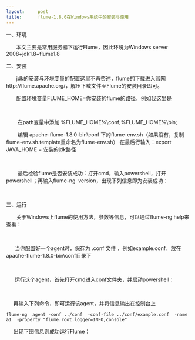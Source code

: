 ```yaml
---
layout:     post
title:      flume-1.8.0在Windows系统中的安装与使用
---
```

<div id="article_content" class="article_content clearfix csdn-tracking-statistics" data-pid="blog" data-mod="popu_307" data-dsm="post">
								            <link rel="stylesheet" href="https://csdnimg.cn/release/phoenix/template/css/ck_htmledit_views-f76675cdea.css">
						<div class="htmledit_views" id="content_views">
                <p>一、环境</p><p>       本文主要是常用服务器下运行Flume，因此环境为Windows server 2008+jdk1.8+flume1.8 </p><p>二、安装</p><p>       jdk的安装与环境变量的配置这里不再赘述，flume的下载进入官网http://flume.apache.org/，解压下载文件至Flume的安装目录即可。</p><p>       配置环境变量FLUME_HOME=你安装的flume的路径，例如我这里是</p><p>                        <img src="//img-blog.csdn.net/20180316105015408?watermark/2/text/Ly9ibG9nLmNzZG4ubmV0L2hjazM2OTI1OA==/font/5a6L5L2T/fontsize/400/fill/I0JBQkFCMA==/dissolve/70" alt=""></p><p>        在path变量中添加 %FLUME_HOME%\conf;%FLUME_HOME%\bin;</p><p>        编辑 apache-flume-1.8.0-bin\conf 下的flume-env.sh（如果没有，复制flume-env.sh.template重命名为flume-env.sh） 在最后行输入：export JAVA_HOME = 安装的jdk路径</p><p>        <img src="//img-blog.csdn.net/20180316105925493?watermark/2/text/Ly9ibG9nLmNzZG4ubmV0L2hjazM2OTI1OA==/font/5a6L5L2T/fontsize/400/fill/I0JBQkFCMA==/dissolve/70" alt=""></p><p>        最后检验flume是否安装成功：打开cmd，输入powershell，打开powershell；再输入flume-ng  version，出现下列信息即为安装成功：</p><p>        <img src="//img-blog.csdn.net/20180316110445232?watermark/2/text/Ly9ibG9nLmNzZG4ubmV0L2hjazM2OTI1OA==/font/5a6L5L2T/fontsize/400/fill/I0JBQkFCMA==/dissolve/70" alt=""></p><p>三、运行</p><p>       关于Windows上flume的使用方法，参数等信息，可以通过flume-ng help来查看：</p><p>       <img src="//img-blog.csdn.net/20180316165003185?watermark/2/text/Ly9ibG9nLmNzZG4ubmV0L2hjazM2OTI1OA==/font/5a6L5L2T/fontsize/400/fill/I0JBQkFCMA==/dissolve/70" alt="">         </p><p>      当你配置好一个agent时，保存为 .conf 文件 ，例如example.conf，放在apache-flume-1.8.0-bin\conf目录下</p><p>      <img src="//img-blog.csdn.net/20180316170119807?watermark/2/text/Ly9ibG9nLmNzZG4ubmV0L2hjazM2OTI1OA==/font/5a6L5L2T/fontsize/400/fill/I0JBQkFCMA==/dissolve/70" alt=""></p><p>      运行这个agent，首先打开cmd进入conf文件夹，并启动powershell：</p><p>      <img src="//img-blog.csdn.net/20180316170416642?watermark/2/text/Ly9ibG9nLmNzZG4ubmV0L2hjazM2OTI1OA==/font/5a6L5L2T/fontsize/400/fill/I0JBQkFCMA==/dissolve/70" alt=""></p><p>     再输入下列命令，即可运行该agent，并将信息输出在控制台上</p><pre><code class="language-html">flume-ng  agent -conf ../conf  -conf-file ../conf/example.conf  -name a1  -property "flume.root.logger=INFO,console"</code></pre><p>     出现下图信息则成功运行Flume：</p><p>     <img src="//img-blog.csdn.net/20180316171105655?watermark/2/text/Ly9ibG9nLmNzZG4ubmV0L2hjazM2OTI1OA==/font/5a6L5L2T/fontsize/400/fill/I0JBQkFCMA==/dissolve/70" alt=""></p><p><br></p><p><br></p><br>            </div>
                </div>